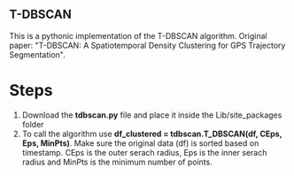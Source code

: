## T-DBSCAN

This is a pythonic implementation of the T-DBSCAN algorithm. Original paper: "T-DBSCAN: A Spatiotemporal Density Clustering for GPS Trajectory Segmentation".


# Steps
1. Download the **tdbscan.py** file and place it inside the Lib/site_packages folder
2. To call the algorithm use **df_clustered = tdbscan.T_DBSCAN(df, CEps, Eps, MinPts)**. Make sure the original data (df) is sorted based on timestamp. CEps is the outer serach radius, Eps is the inner serach radius and MinPts is the minimum number of points. 
